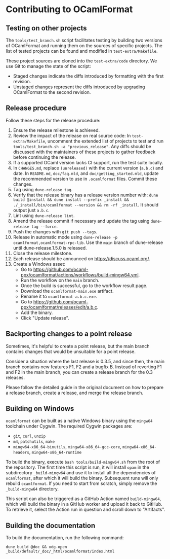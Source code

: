 # Contributing to OCamlFormat

## Testing on other projects

The `tools/test_branch.sh` script facilitates testing by building two versions of OCamlFormat and running them on the sources of specific projects. The list of tested projects can be found and modified in `test-extra/Makefile`.

These project sources are cloned into the `test-extra/code` directory. We use Git to manage the state of the script:

- Staged changes indicate the diffs introduced by formatting with the first revision.
- Unstaged changes represent the diffs introduced by upgrading OCamlFormat to the second revision.

## Release procedure

Follow these steps for the release procedure:

1. Ensure the release milestone is achieved.
2. Review the impact of the release on real source code: In `test-extra/Makefile`, uncomment the extended list of projects to test and run `tools/test_branch.sh -a "previous_release"`. Any diffs should be discussed with the maintainers of these projects to gather feedback before continuing the release.
3. If a supported OCaml version lacks CI support, run the test suite locally.
4. In `CHANGES.md`, replace `(unreleased)` with the current version (`a.b.c`) and date. In `README.md`, `doc/faq.mld`, and `doc/getting_started.mld`, update the recommended version to use in `.ocamlformat` files. Commit these changes.
5. Tag using `dune-release tag`.
6. Verify that the release binary has a release version number with: `dune build @install && dune install --prefix _install && ./_install/bin/ocamlformat --version && rm -rf _install`. It should output just `a.b.c`.
7. Lint using `dune-release lint`.
8. Amend the release commit if necessary and update the tag using `dune-release tag --force`.
9. Push the changes with `git push --tags`.
10. Release in automatic mode using `dune-release -p ocamlformat,ocamlformat-rpc-lib`. Use the `main` branch of dune-release until dune-release.1.5.0 is released.
11. Close the release milestone.
12. Each release should be announced on <https://discuss.ocaml.org/>.
13. Create a Windows asset:
    - Go to <https://github.com/ocaml-ppx/ocamlformat/actions/workflows/build-mingw64.yml>.
    - Run the workflow on the `main` branch.
    - Once the build is successful, go to the workflow result page.
    - Download the `ocamlformat-main.exe` artifact.
    - Rename it to `ocamlformat-a.b.c.exe`.
    - Go to <https://github.com/ocaml-ppx/ocamlformat/releases/edit/a.b.c>.
    - Add the binary.
    - Click "Update release".

## Backporting changes to a point release

Sometimes, it's helpful to create a point release, but the main branch contains changes that would be unsuitable for a point release.

Consider a situation where the last release is 0.3.5, and since then, the main branch contains new features F1, F2 and a bugfix B. Instead of reverting F1 and F2 in the main branch, you can create a release branch for the 0.3 releases.

Please follow the detailed guide in the original document on how to prepare a release branch, create a release, and merge the release branch.

## Building on Windows

`ocamlformat` can be built as a native Windows binary using the `mingw64` toolchain under Cygwin. The required Cygwin packages are:

- `git`, `curl`, `unzip`
- `m4`, `patchutils`, `make`
- `mingw64-x86_64-binutils`, `mingw64-x86_64-gcc-core`, `mingw64-x86_64-headers`, `mingw64-x86_64-runtime`

To build the binary, execute `bash tools/build-mingw64.sh` from the root of the repository. The first time this script is run, it will install `opam` in the subdirectory `_build-mingw64` and use it to install all the dependencies of `ocamlformat`, after which it will build the binary. Subsequent runs will only rebuild `ocamlformat`. If you need to start from scratch, simply remove the `_build-mingw64` directory.

This script can also be triggered as a GitHub Action named `build-mingw64`, which will build the binary in a GitHub worker and upload it back to GitHub. To retrieve it, select the Action run in question and scroll down to "Artifacts".

## Building the documentation

To build the documentation, run the following command:

```
dune build @doc && xdg-open _build/default/_doc/_html/ocamlformat/index.html
```
